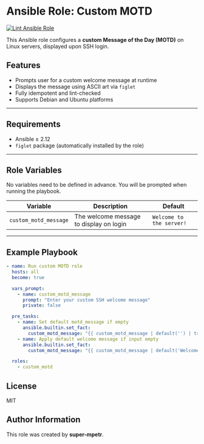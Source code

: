 # Ansible Role: Custom MOTD

[![Lint Ansible Role](https://github.com/super-mpetr/ansible-role-custom-motd/actions/workflows/lint.yml/badge.svg)](https://github.com/super-mpetr/ansible-role-custom-motd/actions/workflows/lint.yml)

This Ansible role configures a **custom Message of the Day (MOTD)** on Linux servers, displayed upon SSH login.

## Features

- Prompts user for a custom welcome message at runtime
- Displays the message using ASCII art via `figlet`
- Fully idempotent and lint-checked
- Supports Debian and Ubuntu platforms

---

## Requirements

- Ansible ≥ 2.12
- `figlet` package (automatically installed by the role)

---

## Role Variables

No variables need to be defined in advance. You will be prompted when running the playbook.

| Variable              | Description                               | Default                   |
|-----------------------|-------------------------------------------|---------------------------|
| `custom_motd_message` | The welcome message to display on login   | `Welcome to the server!`  |

---

## Example Playbook

```yaml
- name: Run custom MOTD role
  hosts: all
  become: true

  vars_prompt:
    - name: custom_motd_message
      prompt: "Enter your custom SSH welcome message"
      private: false

  pre_tasks:
    - name: Set default motd_message if empty
      ansible.builtin.set_fact:
        custom_motd_message: "{{ custom_motd_message | default('') | trim }}"
    - name: Apply default welcome message if input empty
      ansible.builtin.set_fact:
        custom_motd_message: "{{ custom_motd_message | default('Welcome to the server!') }}"

  roles:
    - custom_motd
```

## License

MIT

## Author Information

This role was created by **super-mpetr**.